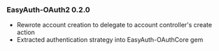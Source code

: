 ### EasyAuth-OAuth2 0.2.0

* Rewrote account creation to delegate to account controller's create
  action
* Extracted authentication strategy into EasyAuth-OAuthCore gem
